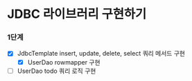 # JDBC 라이브러리 구현하기

### 1단계
- [x] JdbcTemplate insert, update, delete, select 쿼리 메서드 구현
  - [x] UserDao rowmapper 구현
- [ ] UserDao todo 쿼리 로직 구현
